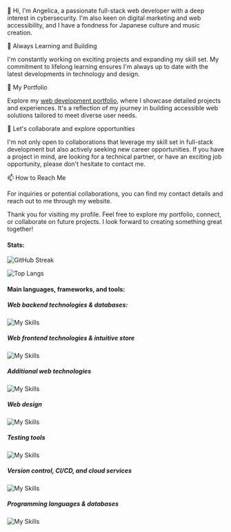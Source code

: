 👋 Hi, I'm Angelica, a passionate full-stack web developer with a deep interest in cybersecurity. I'm also keen on digital marketing and web accessibility, and I have a fondness for Japanese culture and music creation.

🌱 Always Learning and Building

I'm constantly working on exciting projects and expanding my skill set. My commitment to lifelong learning ensures I'm always up to date with the latest developments in technology and design.

💼 My Portfolio

Explore my [web development portfolio](https://yumeangelica.github.io), where I showcase detailed projects and experiences. It's a reflection of my journey in building accessible web solutions tailored to meet diverse user needs.


🤝 Let's collaborate and explore opportunities

I'm not only open to collaborations that leverage my skill set in full-stack development but also actively seeking new career opportunities. If you have a project in mind, are looking for a technical partner, or have an exciting job opportunity, please don't hesitate to contact me.


📫 How to Reach Me

For inquiries or potential collaborations, you can find my contact details and reach out to me through my website.

Thank you for visiting my profile. Feel free to explore my portfolio, connect, or collaborate on future projects. I look forward to creating something great together!


#### Stats:

![GitHub Streak](https://streak-stats.demolab.com/?user=yumeangelica&theme=light&background=ffd3ea&border=fab9ff&ring=fab9ff&fire=fab9ff&currStreakLabel=black&sideLabels=black)


![Top Langs](https://github-readme-stats.vercel.app/api/top-langs/?username=yumeangelica&layout=compact&text_color=black&bg_color=e5e4ff)


#### Main languages, frameworks, and tools:

##### Web backend technologies & databases:
![My Skills](https://skillicons.dev/icons?i=nodejs,express,mongo,firebase&theme=light)

##### Web frontend technologies & intuitive store
![My Skills](https://skillicons.dev/icons?i=react,vue,pinia&theme=light)

##### Additional web technologies
![My Skills](https://skillicons.dev/icons?i=js,ts,css,html,bootstrap&theme=light)

##### Web design
![My Skills](https://skillicons.dev/icons?i=figma&theme=light)

##### Testing tools
![My Skills](https://skillicons.dev/icons?i=jest,cypress&theme=light)

##### Version control, CI/CD, and cloud services
![My Skills](https://skillicons.dev/icons?i=git,github,githubactions,docker,azure&theme=light)

##### Programming languages & databases
![My Skills](https://skillicons.dev/icons?i=python,sqlite,postgres&theme=light)

